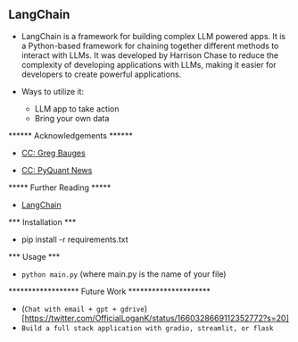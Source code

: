 ## LangChain
* LangChain is a framework for building complex LLM powered apps. It is a Python-based framework for chaining together different methods to interact with LLMs. It was developed by Harrison Chase to reduce the complexity of developing applications with LLMs, making it easier for developers to create powerful applications.

* Ways to utilize it:
  - LLM app to take action
  - Bring your own data
  

****** Acknowledgements ******

* [CC: Greg Bauges](https://www.haihai.ai/gpt-gdrive/)

* [CC: PyQuant News](https://pyquantnews.com/build-gpt-investment-advisor-reads-financials/)



***** Further Reading *****
* [LangChain](https://github.com/hwchase17/langchain/)
     
     

*** Installation ***
* pip install -r requirements.txt



*** Usage ***
* `python main.py` (where main.py is the name of your file)


****************** Future Work *********************
* (`Chat with email + gpt + gdrive`)[https://twitter.com/OfficialLoganK/status/1660328669112352772?s=20]
* `Build a full stack application with gradio, streamlit, or flask`

